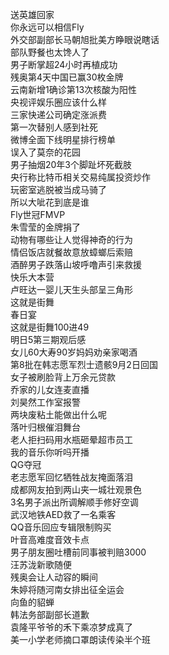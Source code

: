 送英雄回家  
你永远可以相信Fly  
外交部副部长马朝旭批美方睁眼说瞎话  
部队野餐也太馋人了  
男子断掌超24小时再植成功  
残奥第4天中国已赢30枚金牌  
云南新增1确诊第13次核酸为阳性  
央视评娱乐圈应该什么样  
三家快递公司确定涨派费  
第一次替别人感到社死  
微博全面下线明星排行榜单  
误入了莫奈的花园  
男子抽烟20年3个脚趾坏死截肢  
央行称比特币相关交易纯属投资炒作  
玩密室逃脱被当成马骑了  
所以大呲花到底是谁  
Fly世冠FMVP  
朱雪莹的金牌捐了  
动物有哪些让人觉得神奇的行为  
情侣饭店就餐故意放蟑螂后索赔  
酒醉男子跌落山坡呼噜声引来救援  
快乐大本营  
卢旺达一婴儿天生头部呈三角形  
这就是街舞  
春日宴  
这就是街舞100进49  
明日5第三期观后感  
女儿60大寿90岁妈妈劝亲家喝酒  
第8批在韩志愿军烈士遗骸9月2日回国  
女子被刷脸背上万余元贷款  
乔家的儿女连麦直播  
刘昊然工作室报警  
两块废粘土能做出什么呢  
落叶归根催泪舞台  
老人拒扫码用水瓶砸晕超市员工  
我的音乐你听吗开播  
QG夺冠  
老志愿军回忆牺牲战友掩面落泪  
成都网友拍到两山夹一城壮观景色  
3名男子派出所调解顺手修好空调  
武汉地铁AED救了一名乘客  
QQ音乐回应专辑限制购买  
叶音高难度音效卡点  
男子朋友圈吐槽前同事被判赔3000  
汪苏泷新歌随便  
残奥会让人动容的瞬间  
朱婷将随河南女排出征全运会  
向鱼的貂蝉  
韩法务部副部长道歉  
袁隆平爷爷的禾下乘凉梦成真了  
美一小学老师摘口罩朗读传染半个班  
